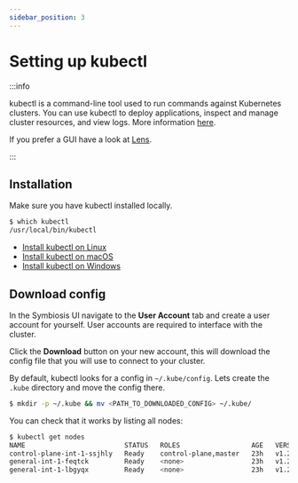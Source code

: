 ```yaml
---
sidebar_position: 3
---
```


# Setting up kubectl
:::info

kubectl is a command-line tool used to run commands against Kubernetes clusters. You can use kubectl to deploy applications, inspect and manage cluster resources, and view logs. More information [here](https://kubernetes.io/docs/tasks/tools/).

If you prefer a GUI have a look at [Lens](https://k8slens.dev/).

:::

## Installation

Make sure you have kubectl installed locally.
```bash
$ which kubectl
/usr/local/bin/kubectl
```

- [Install kubectl on Linux](https://kubernetes.io/docs/tasks/tools/install-kubectl-linux/)
- [Install kubectl on macOS](https://kubernetes.io/docs/tasks/tools/install-kubectl-macos/)
- [Install kubectl on Windows](https://kubernetes.io/docs/tasks/tools/install-kubectl-windows/)

## Download config

In the Symbiosis UI navigate to the **User Account** tab and create a user account for yourself. User accounts are required to interface with the cluster.

Click the **Download** button on your new account, this will download the config file that you will use to connect to your cluster.

By default, kubectl looks for a config in `~/.kube/config`. Lets create the `.kube` directory and move the config there.

```bash
$ mkdir -p ~/.kube && mv <PATH_TO_DOWNLOADED_CONFIG> ~/.kube/
```

You can check that it works by listing all nodes:

```bash
$ kubectl get nodes
NAME                         STATUS   ROLES                  AGE   VERSION
control-plane-int-1-ssjhly   Ready    control-plane,master   23h   v1.21.4
general-int-1-feqtck         Ready    <none>                 23h   v1.21.4
general-int-1-lbgyqx         Ready    <none>                 23h   v1.21.4
```
